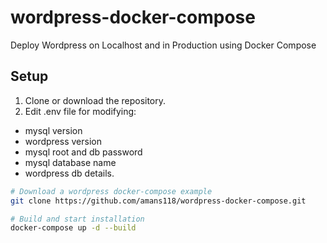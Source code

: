 # wordpress-docker-compose

Deploy Wordpress on Localhost and in Production using Docker Compose

## Setup

1. Clone or download the repository.
2. Edit .env file for modifying:
 * mysql version
  * wordpress version
  * mysql root and db password
  * mysql database name
  * wordpress db details.
   
```bash
# Download a wordpress docker-compose example
git clone https://github.com/amans118/wordpress-docker-compose.git

# Build and start installation
docker-compose up -d --build
```
